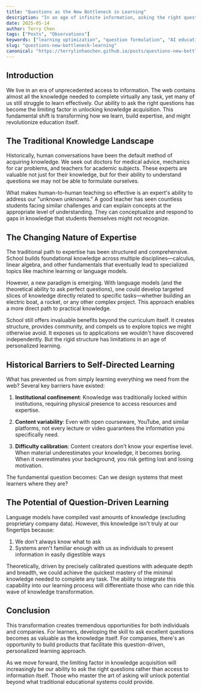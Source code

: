 ```yaml
---
title: "Questions as the New Bottleneck in Learning"
description: "In an age of infinite information, asking the right questions has become more valuable than finding answers. Exploring how question formulation is transforming education and knowledge acquisition in the AI era."
date: 2025-05-14
author: Terry Chen
tags: ["Posts", "Observations"]
keywords: ["learning optimization", "question formulation", "AI education", "knowledge acquisition", "information overload", "learning strategies", "critical thinking", "educational transformation", "inquiry-based learning", "AI learning tools", "knowledge bottlenecks", "learning efficiency"]
slug: "questions-new-bottleneck-learning"
canonical: "https://terrylinhaochen.github.io/posts/questions-new-bottleneck-learning/"
---
```


## Introduction

We live in an era of unprecedented access to information. The web contains almost all the knowledge needed to complete virtually any task, yet many of us still struggle to learn effectively. Our ability to ask the right questions has become the limiting factor in unlocking knowledge acquisition. This fundamental shift is transforming how we learn, build expertise, and might revolutionize education itself.

## The Traditional Knowledge Landscape

Historically, human conversations have been the default method of acquiring knowledge. We seek out doctors for medical advice, mechanics for car problems, and teachers for academic subjects. These experts are valuable not just for their knowledge, but for their ability to understand questions we may not be able to formulate ourselves.

What makes human-to-human teaching so effective is an expert's ability to address our "unknown unknowns." A good teacher has seen countless students facing similar challenges and can explain concepts at the appropriate level of understanding. They can conceptualize and respond to gaps in knowledge that students themselves might not recognize.

## The Changing Nature of Expertise

The traditional path to expertise has been structured and comprehensive. School builds foundational knowledge across multiple disciplines—calculus, linear algebra, and other fundamentals that eventually lead to specialized topics like machine learning or language models.

However, a new paradigm is emerging. With language models (and the theoretical ability to ask perfect questions), one could develop targeted slices of knowledge directly related to specific tasks—whether building an electric boat, a rocket, or any other complex project. This approach enables a more direct path to practical knowledge.

School still offers invaluable benefits beyond the curriculum itself. It creates structure, provides community, and compels us to explore topics we might otherwise avoid. It exposes us to applications we wouldn't have discovered independently. But the rigid structure has limitations in an age of personalized learning.

## Historical Barriers to Self-Directed Learning

What has prevented us from simply learning everything we need from the web? Several key barriers have existed:

1. **Institutional confinement**: Knowledge was traditionally locked within institutions, requiring physical presence to access resources and expertise.

2. **Content variability**: Even with open courseware, YouTube, and similar platforms, not every lecture or video guarantees the information you specifically need.

3. **Difficulty calibration**: Content creators don't know your expertise level. When material underestimates your knowledge, it becomes boring. When it overestimates your background, you risk getting lost and losing motivation.

The fundamental question becomes: Can we design systems that meet learners where they are?

## The Potential of Question-Driven Learning

Language models have compiled vast amounts of knowledge (excluding proprietary company data). However, this knowledge isn't truly at our fingertips because:

1. We don't always know what to ask
2. Systems aren't familiar enough with us as individuals to present information in easily digestible ways

Theoretically, driven by precisely calibrated questions with adequate depth and breadth, we could achieve the quickest mastery of the minimal knowledge needed to complete any task. The ability to integrate this capability into our learning process will differentiate those who can ride this wave of knowledge transformation.

## Conclusion

This transformation creates tremendous opportunities for both individuals and companies. For learners, developing the skill to ask excellent questions becomes as valuable as the knowledge itself. For companies, there's an opportunity to build products that facilitate this question-driven, personalized learning approach.

As we move forward, the limiting factor in knowledge acquisition will increasingly be our ability to ask the right questions rather than access to information itself. Those who master the art of asking will unlock potential beyond what traditional educational systems could provide.